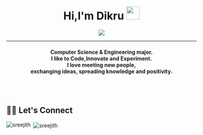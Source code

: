 <h1 align="center">Hi,I'm Dikru <img src="https://media.giphy.com/media/hvRJCLFzcasrR4ia7z/giphy.gif" width="35"></h1>
<p align="center">
  <a href="https://github.com/DenverCoder1/readme-typing-svg"><img src="https://readme-typing-svg.herokuapp.com?lines=Software+Engineer;Human;Always%20learning%20new%20things&center=true&width=500&height=50"></a>
</p>
<hr/>
<h4 align="center">Computer Science & Engineering major.<br>
I like to Code,Innovate and Experiment.<br>
 I love meeting new people,<br> exchanging ideas, spreading knowledge and positivity.</h4>
<br>







 
 

</details>

<br/>

## 🙋‍♀️ Let's Connect
<p><img align="left" src="https://github-readme-stats.vercel.app/api/top-langs?username=sreejithliterally&show_icons=true&locale=en&layout=compact" alt="sreejith" /></p>

<p>&nbsp;<img align="center" src="https://github-readme-stats.vercel.app/api?username=sreejithliterally&show_icons=true&locale=en" alt="sreejith" /></p>







<!--img align="right" alt="Coding" width="450" src="https://camo.githubusercontent.com/6607041227d81f650340ff070cc2843518acad359b57e5bb054a9fb7127aa041/68747470733a2f2f63646e2e6472696262626c652e636f6d2f75736572732f323634363432332f73637265656e73686f74732f353530373139362f636f6d70757465722e676966" data-canonical-src="https://cdn.dribbble.com/users/2646423/screenshots/5507196/computer.gif" style="max-width:100%;"/-->
